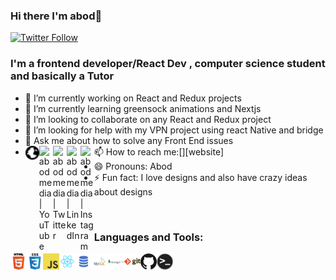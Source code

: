 ### Hi there I'm abod👋
[![Twitter Follow](https://img.shields.io/twitter/follow/Abodmicheal?color=1DA1F2&logo=twitter&style=for-the-badge)](https://twitter.com/intent/follow?original_referer=https%3A%2F%2Fgithub.com%2Fabod_media&screen_name=abod_media)

### I'm a frontend developer/React Dev , computer science student and basically a Tutor

- 🔭 I’m currently working on React and Redux projects
- 🌱 I’m currently learning greensock animations and Nextjs
- 👯 I’m looking to collaborate on any React and Redux project
- 🤔 I’m looking for help with my VPN project using react Native and bridge 
- 💬 Ask me about how to solve any Front End issues 
- 📫 How to reach me:[<img align="left" alt="codeSTACKr.com" width="22px" src="https://raw.githubusercontent.com/iconic/open-iconic/master/svg/globe.svg" />][website]
[<img align="left" alt="abodmedia | YouTube" width="22px" src="https://cdn.jsdelivr.net/npm/simple-icons@v3/icons/youtube.svg" />][youtube]
[<img align="left" alt="abodmedia | Twitter" width="22px" src="https://cdn.jsdelivr.net/npm/simple-icons@v3/icons/twitter.svg" />][twitter]
[<img align="left" alt="abodmedia | LinkedIn" width="22px" src="https://cdn.jsdelivr.net/npm/simple-icons@v3/icons/linkedin.svg" />][linkedin]
[<img align="left" alt="abodmedia | Instagram" width="22px" src="https://cdn.jsdelivr.net/npm/simple-icons@v3/icons/instagram.svg" />][instagram]  
- 😄 Pronouns: Abod 
- ⚡ Fun fact: I love designs and also have crazy ideas about designs 

<br />

### Languages and Tools:

<img align="left" alt="HTML5" width="26px" src="https://raw.githubusercontent.com/github/explore/80688e429a7d4ef2fca1e82350fe8e3517d3494d/topics/html/html.png" />
<img align="left" alt="CSS3" width="26px" src="https://raw.githubusercontent.com/github/explore/80688e429a7d4ef2fca1e82350fe8e3517d3494d/topics/css/css.png" />
<img align="left" alt="JavaScript" width="26px" src="https://raw.githubusercontent.com/github/explore/80688e429a7d4ef2fca1e82350fe8e3517d3494d/topics/javascript/javascript.png" />
<img align="left" alt="React" width="26px" src="https://raw.githubusercontent.com/github/explore/80688e429a7d4ef2fca1e82350fe8e3517d3494d/topics/react/react.png" />
<img align="left" alt="SQL" width="26px" src="https://raw.githubusercontent.com/github/explore/80688e429a7d4ef2fca1e82350fe8e3517d3494d/topics/sql/sql.png" />
<img align="left" alt="MySQL" width="26px" src="https://raw.githubusercontent.com/github/explore/80688e429a7d4ef2fca1e82350fe8e3517d3494d/topics/mysql/mysql.png" />
<img align="left" alt="MongoDB" width="26px" src="https://raw.githubusercontent.com/github/explore/80688e429a7d4ef2fca1e82350fe8e3517d3494d/topics/mongodb/mongodb.png" />
<img align="left" alt="Git" width="26px" src="https://raw.githubusercontent.com/github/explore/80688e429a7d4ef2fca1e82350fe8e3517d3494d/topics/git/git.png" />
<img align="left" alt="GitHub" width="26px" src="https://raw.githubusercontent.com/github/explore/78df643247d429f6cc873026c0622819ad797942/topics/github/github.png" />
<img align="left" alt="Terminal" width="26px" src="https://raw.githubusercontent.com/github/explore/80688e429a7d4ef2fca1e82350fe8e3517d3494d/topics/terminal/terminal.png" />

<br />
<br />




[twitter]: https://twitter.com/abod_media
[youtube]: https://youtube.com/channel/UCwF__HO41idFP_wBO4Z1vHQ
[instagram]: https://instagram.com/abodmedia
[linkedin]: https://linkedin.com/in/abodmicheal
